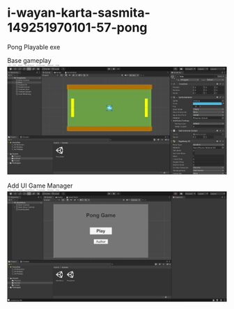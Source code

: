 # i-wayan-karta-sasmita-149251970101-57-pong

Pong Playable exe

Base gameplay
![pong basic](pong-basic-gameplay.gif "Pobg Basic Gameplay")

Add UI Game Manager
![ponf ui manager](pong-ui-main-menu-game-manager-score.gif "Pong UI Manager")

